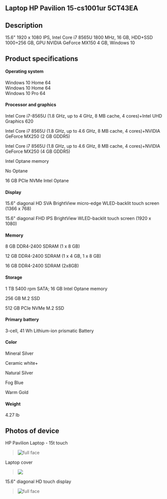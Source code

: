 ## Laptop HP Pavilion 15-cs1001ur 5CT43EA

## Description
15.6" 1920 x 1080 IPS, Intel Core i7 8565U 1800 MHz, 16 GB, HDD+SSD 1000+256 GB, GPU NVIDIA GeForce MX150 4 GB, Windows 10

## Product specifications
#### Operating system

Windows 10 Home 64  
Windows 10 Home 64  
Windows 10 Pro 64

#### Processor and graphics
Intel Core i7-8565U (1.8 GHz, up to 4 GHz, 8 MB cache, 4 cores)+Intel UHD Graphics 620  

Intel Core i7 8565U (1.8 GHz, up to 4.6 GHz, 8 MB cache, 4 cores)+NVIDIA GeForce MX250 (2 GB GDDR5)  

Intel Core i7 8565U (1.8 GHz, up to 4.6 GHz, 8 MB cache, 4 cores)+NVIDIA GeForce MX250 (4 GB GDDR5)  

Intel Optane memory  

No Optane  

16 GB PCIe NVMe Intel Optane  

#### Display
15.6" diagonal HD SVA BrightView micro-edge WLED-backlit touch screen (1366 x 768)  

15.6" diagonal FHD IPS BrightView WLED-backlit touch screen (1920 x 1080)  

#### Memory
8 GB DDR4-2400 SDRAM (1 x 8 GB)

12 GB DDR4-2400 SDRAM (1 x 4 GB, 1 x 8 GB)

16 GB DDR4-2400 SDRAM (2x8GB)

#### Storage
1 TB 5400 rpm SATA; 16 GB Intel Optane memory

256 GB M.2 SSD

512 GB PCIe NVMe M.2 SSD

#### Primary battery
3-cell, 41 Wh Lithium-ion prismatic Battery

#### Color
Mineral Silver

Ceramic white+

Natural Silver

Fog Blue

Warm Gold

#### Weight
4.27 lb


## Photos of device
HP Pavilion Laptop - 15t touch
>![](https://store.hp.com/app/assets/images/product/5RJ34AV_1/center_facing.png?_=1581500123295&imwidth=100&impolicy=prdimg&imdensity=1 
"full face")<br>

Laptop cover
>![](https://store.hp.com/app/assets/images/product/5RJ34AV_1/left_rear_facing.png?_=1581500123295&imwidth=100&impolicy=prdimg&imdensity=1 
)<br>

15.6" diagonal HD touch display
>![](https://store.hp.com/app/assets/images/product/5RJ34AV_1/left_profile_closed_facing.png?_=1581500123295&imwidth=100&impolicy=prdimg&imdensity=1
"full face")<br>
